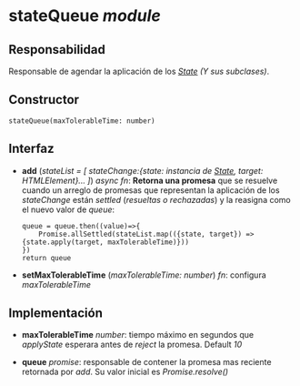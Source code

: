 # stateQueue _module_

## Responsabilidad

Responsable de agendar la aplicación de los _[State](./State.md) (Y sus subclases)_.

## Constructor

```
stateQueue(maxTolerableTime: number)
```

## Interfaz

-   **add** (_stateList = [ stateChange:{state: instancia de [State](./State.md), target: HTMLElement}... ]_) _async fn_: **Retorna una promesa** que se resuelve cuando un arreglo de promesas que representan la aplicación de los _stateChange_ están _settled_ (_resueltas o rechazadas_) y la reasigna como el nuevo valor de _queue_:

    ```
    queue = queue.then((value)=>{
        Promise.allSettled(stateList.map(({state, target}) => {state.apply(target, maxTolerableTime)}))
    })
    return queue
    ```

-   **setMaxTolerableTime** (_maxTolerableTime: number_) _fn_: configura _maxTolerableTime_

## Implementación

-   **maxTolerableTime** _number_: tiempo máximo en segundos que _applyState_ esperara antes de _reject_ la promesa. Default _10_

-   **queue** _promise_: responsable de contener la promesa mas reciente retornada por _add_. Su valor inicial es _Promise.resolve()_
